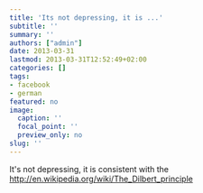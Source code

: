 ```yaml
---
title: 'Its not depressing, it is ...'
subtitle: ''
summary: ''
authors: ["admin"]
date: 2013-03-31
lastmod: 2013-03-31T12:52:49+02:00
categories: []
tags:
- facebook
- german
featured: no
image:
  caption: ''
  focal_point: ''
  preview_only: no
slug: ''
---
```

It's not depressing, it is consistent with the http://en.wikipedia.org/wiki/The_Dilbert_principle


